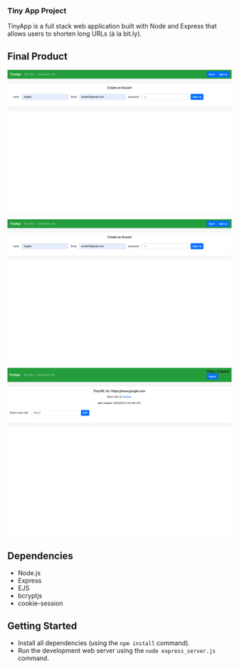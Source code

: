 ### Tiny App Project

TinyApp is a full stack web application built with Node and Express that allows users to shorten long URLs (à la bit.ly).

## Final Product

!["sign up page"](https://github.com/angelareit/tiny-app/blob/master/docs/sign-up.png?raw=true)

!["url list page"](https://github.com/angelareit/tiny-app/blob/master/docs/sign-up.png?raw=true)

!["shortened url page"](https://github.com/angelareit/tiny-app/blob/master/docs/shorted-url-page.png?raw=true)


## Dependencies

- Node.js
- Express
- EJS
- bcryptjs
- cookie-session

## Getting Started

- Install all dependencies (using the `npm install` command).
- Run the development web server using the `node express_server.js` command.
